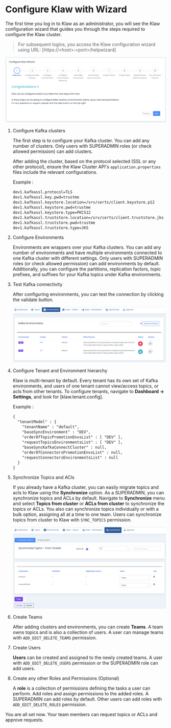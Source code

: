 # Configure Klaw with Wizard

The first time you log in to Klaw as an administrator, you will see the
Klaw configuration wizard that guides you through the steps required to
configure the Klaw cluster.

> For subsequent logins, you access the Klaw configuration wizard using
URL: [https://\<host\>:\<port\>/helpwizard]

![image](../../../static/images/general/KlawWizard.png)

1.  Configure Kafka clusters

    The first step is to configure your Kafka cluster. You can add any
    number of clusters. Only users with SUPERADMIN roles (or check allowed
    permission) can add clusters.
    
    After adding the cluster, based on the protocol selected (SSL or any
    other protocol), ensure the Klaw Cluster API's `application.properties`
    files include the relevant configurations.

    Example :

    ```
    dev1.kafkassl.protocol=TLS
    dev1.kafkassl.key.pwd=trustme
    dev1.kafkassl.keystore.location=/srv/certs/client.keystore.p12
    dev1.kafkassl.keystore.pwd=trustme
    dev1.kafkassl.keystore.type=PKCS12
    dev1.kafkassl.truststore.location=/srv/certs/client.truststore.jks
    dev1.kafkassl.truststore.pwd=trustme
    dev1.kafkassl.truststore.type=JKS
    ```

2.  Configure Environments

    Environments are wrappers over your Kafka clusters. You can add any
    number of environments and have multiple environments connected to one
    Kafka cluster with different settings. Only users with SUPERADMIN roles
    (or check allowed permission) can add environments by default.
    Additionally, you can configure the partitions, replication factors,
    topic prefixes, and suffixes for your Kafka topics under Kafka
    environments.

3.  Test Kafka connectivity

    After configuring environments, you can test the connection by clicking
    the validate button.
    
    ![image](../../../static/images/general/EnvStatus.png)

4.  Configure Tenant and Environment hierarchy

    Klaw is multi-tenant by default. Every tenant has its own set of Kafka
    environments, and users of one tenant cannot view/access topics, or acls
    from other tenants. To configure tenants, navigate to **Dashboard -\>
    Settings**, and look for [klaw.tenant.config].

    Example :
    
    ```
    {
      "tenantModel" : {
        "tenantName" : "default",
        "baseSyncEnvironment" : "DEV",
        "orderOfTopicPromotionEnvsList" : [ "DEV" ],
        "requestTopicsEnvironmentsList" : [ "DEV" ],
        "baseSyncKafkaConnectCluster" : null,
        "orderOfConnectorsPromotionEnvsList" : null,
        "requestConnectorsEnvironmentsList" : null
      }
    }
    ```

5.  Synchronize Topics and ACls

    If you already have a Kafka cluster, you can easily migrate topics and
    acls to Klaw using the **Synchronize** option. As a SUPERADMIN, you can
    synchronize topics and ACLs by default. Navigate to **Synchronize** menu
    and select **Topics from cluster** or **ACLs from cluster** to
    synchronize the topics or ACLs. You also can synchronize topics
    individually or with a bulk option, assigning all at a time to one team.
    Users can synchronize topics from cluster to Klaw with `SYNC_TOPICS`
    permission.
    
    ![image](../../../static/images/topic/SyncTopicsFromCluster.png)

6.  Create Teams

    After adding clusters and environments, you can create **Teams**. A team
    owns topics and is also a collection of users. A user can manage teams
    with `ADD_EDIT_DELETE_TEAMS` permission.

7.  Create Users

    **Users** can be created and assigned to the newly created teams. A user
    with `ADD_EDIT_DELETE_USERS` permission or the SUPERADMIN role can add
    users.

8.  Create any other Roles and Permissions (Optional)

    A **role** is a collection of permissions defining the tasks a user can
    perform. Add roles and assign permissions to the added roles. A
    SUPERADMIN can add roles by default. Other users can add roles with
    `ADD_EDIT_DELETE_ROLES` permission.

You are all set now. Your team members can request topics or ACLs and
approve requests.
